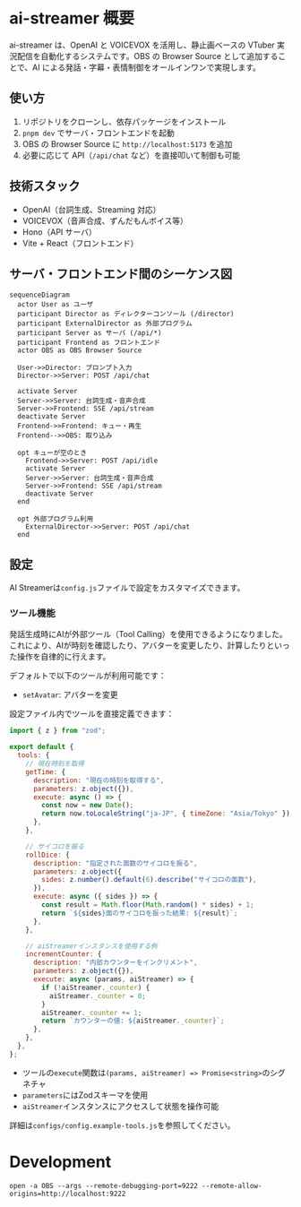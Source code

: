 # ai-streamer 概要

ai-streamer は、OpenAI と VOICEVOX を活用し、静止画ベースの VTuber 実況配信を自動化するシステムです。OBS の Browser Source として追加することで、AI による発話・字幕・表情制御をオールインワンで実現します。

## 使い方

1. リポジトリをクローンし、依存パッケージをインストール
2. `pnpm dev` でサーバ・フロントエンドを起動
3. OBS の Browser Source に `http://localhost:5173` を追加
4. 必要に応じて API（`/api/chat` など）を直接叩いて制御も可能

## 技術スタック

- OpenAI（台詞生成、Streaming 対応）
- VOICEVOX（音声合成、ずんだもんボイス等）
- Hono（API サーバ）
- Vite + React（フロントエンド）

## サーバ・フロントエンド間のシーケンス図

```mermaid
sequenceDiagram
  actor User as ユーザ
  participant Director as ディレクターコンソール (/director)
  participant ExternalDirector as 外部プログラム
  participant Server as サーバ (/api/*)
  participant Frontend as フロントエンド
  actor OBS as OBS Browser Source

  User->>Director: プロンプト入力
  Director->>Server: POST /api/chat

  activate Server
  Server->>Server: 台詞生成・音声合成
  Server->>Frontend: SSE /api/stream
  deactivate Server
  Frontend->>Frontend: キュー・再生
  Frontend-->>OBS: 取り込み

  opt キューが空のとき
    Frontend->>Server: POST /api/idle
    activate Server
    Server->>Server: 台詞生成・音声合成
    Server->>Frontend: SSE /api/stream
    deactivate Server
  end

  opt 外部プログラム利用
    ExternalDirector->>Server: POST /api/chat
  end
```

## 設定

AI Streamerは`config.js`ファイルで設定をカスタマイズできます。

### ツール機能

発話生成時にAIが外部ツール（Tool Calling）を使用できるようになりました。これにより、AIが時刻を確認したり、アバターを変更したり、計算したりといった操作を自律的に行えます。

デフォルトで以下のツールが利用可能です：
- `setAvatar`: アバターを変更

設定ファイル内でツールを直接定義できます：

```js
import { z } from "zod";

export default {
  tools: {
    // 現在時刻を取得
    getTime: {
      description: "現在の時刻を取得する",
      parameters: z.object({}),
      execute: async () => {
        const now = new Date();
        return now.toLocaleString("ja-JP", { timeZone: "Asia/Tokyo" });
      },
    },

    // サイコロを振る
    rollDice: {
      description: "指定された面数のサイコロを振る",
      parameters: z.object({
        sides: z.number().default(6).describe("サイコロの面数"),
      }),
      execute: async ({ sides }) => {
        const result = Math.floor(Math.random() * sides) + 1;
        return `${sides}面のサイコロを振った結果: ${result}`;
      },
    },

    // aiStreamerインスタンスを使用する例
    incrementCounter: {
      description: "内部カウンターをインクリメント",
      parameters: z.object({}),
      execute: async (params, aiStreamer) => {
        if (!aiStreamer._counter) {
          aiStreamer._counter = 0;
        }
        aiStreamer._counter += 1;
        return `カウンターの値: ${aiStreamer._counter}`;
      },
    },
  },
};
```

- ツールの`execute`関数は`(params, aiStreamer) => Promise<string>`のシグネチャ
- `parameters`にはZodスキーマを使用
- `aiStreamer`インスタンスにアクセスして状態を操作可能

詳細は`configs/config.example-tools.js`を参照してください。

# Development

    open -a OBS --args --remote-debugging-port=9222 --remote-allow-origins=http://localhost:9222
